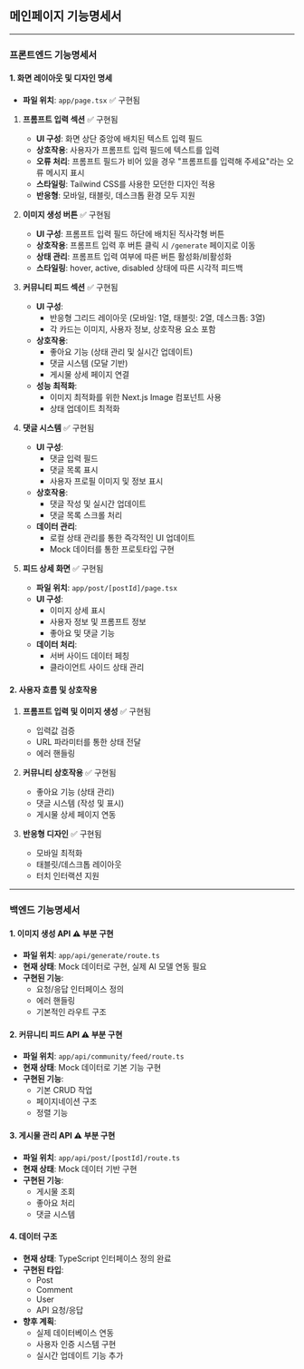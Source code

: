 ## 메인페이지 기능명세서

---

### 프론트엔드 기능명세서

#### 1. 화면 레이아웃 및 디자인 명세

- **파일 위치**: `app/page.tsx` ✅ 구현됨

1. **프롬프트 입력 섹션** ✅ 구현됨
   - **UI 구성**: 화면 상단 중앙에 배치된 텍스트 입력 필드
   - **상호작용**: 사용자가 프롬프트 입력 필드에 텍스트를 입력
   - **오류 처리**: 프롬프트 필드가 비어 있을 경우 "프롬프트를 입력해 주세요"라는 오류 메시지 표시
   - **스타일링**: Tailwind CSS를 사용한 모던한 디자인 적용
   - **반응형**: 모바일, 태블릿, 데스크톱 환경 모두 지원

2. **이미지 생성 버튼** ✅ 구현됨
   - **UI 구성**: 프롬프트 입력 필드 하단에 배치된 직사각형 버튼
   - **상호작용**: 프롬프트 입력 후 버튼 클릭 시 `/generate` 페이지로 이동
   - **상태 관리**: 프롬프트 입력 여부에 따른 버튼 활성화/비활성화
   - **스타일링**: hover, active, disabled 상태에 따른 시각적 피드백

3. **커뮤니티 피드 섹션** ✅ 구현됨
   - **UI 구성**: 
     - 반응형 그리드 레이아웃 (모바일: 1열, 태블릿: 2열, 데스크톱: 3열)
     - 각 카드는 이미지, 사용자 정보, 상호작용 요소 포함
   - **상호작용**: 
     - 좋아요 기능 (상태 관리 및 실시간 업데이트)
     - 댓글 시스템 (모달 기반)
     - 게시물 상세 페이지 연결
   - **성능 최적화**: 
     - 이미지 최적화를 위한 Next.js Image 컴포넌트 사용
     - 상태 업데이트 최적화

4. **댓글 시스템** ✅ 구현됨
   - **UI 구성**:
     - 댓글 입력 필드
     - 댓글 목록 표시
     - 사용자 프로필 이미지 및 정보 표시
   - **상호작용**:
     - 댓글 작성 및 실시간 업데이트
     - 댓글 목록 스크롤 처리
   - **데이터 관리**: 
     - 로컬 상태 관리를 통한 즉각적인 UI 업데이트
     - Mock 데이터를 통한 프로토타입 구현

5. **피드 상세 화면** ✅ 구현됨
   - **파일 위치**: `app/post/[postId]/page.tsx`
   - **UI 구성**:
     - 이미지 상세 표시
     - 사용자 정보 및 프롬프트 정보
     - 좋아요 및 댓글 기능
   - **데이터 처리**: 
     - 서버 사이드 데이터 페칭
     - 클라이언트 사이드 상태 관리

#### 2. 사용자 흐름 및 상호작용

1. **프롬프트 입력 및 이미지 생성** ✅ 구현됨
   - 입력값 검증
   - URL 파라미터를 통한 상태 전달
   - 에러 핸들링
   
2. **커뮤니티 상호작용** ✅ 구현됨
   - 좋아요 기능 (상태 관리)
   - 댓글 시스템 (작성 및 표시)
   - 게시물 상세 페이지 연동

3. **반응형 디자인** ✅ 구현됨
   - 모바일 최적화
   - 태블릿/데스크톱 레이아웃
   - 터치 인터랙션 지원

---

### 백엔드 기능명세서

#### 1. 이미지 생성 API ⚠️ 부분 구현

- **파일 위치**: `app/api/generate/route.ts`
- **현재 상태**: Mock 데이터로 구현, 실제 AI 모델 연동 필요
- **구현된 기능**:
  - 요청/응답 인터페이스 정의
  - 에러 핸들링
  - 기본적인 라우트 구조

#### 2. 커뮤니티 피드 API ⚠️ 부분 구현

- **파일 위치**: `app/api/community/feed/route.ts`
- **현재 상태**: Mock 데이터로 기본 기능 구현
- **구현된 기능**:
  - 기본 CRUD 작업
  - 페이지네이션 구조
  - 정렬 기능

#### 3. 게시물 관리 API ⚠️ 부분 구현

- **파일 위치**: `app/api/post/[postId]/route.ts`
- **현재 상태**: Mock 데이터 기반 구현
- **구현된 기능**:
  - 게시물 조회
  - 좋아요 처리
  - 댓글 시스템

#### 4. 데이터 구조

- **현재 상태**: TypeScript 인터페이스 정의 완료
- **구현된 타입**:
  - Post
  - Comment
  - User
  - API 요청/응답
- **향후 계획**:
  - 실제 데이터베이스 연동
  - 사용자 인증 시스템 구현
  - 실시간 업데이트 기능 추가